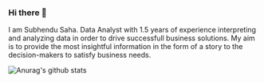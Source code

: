 ### Hi there 👋

I am Subhendu Saha. 
Data Analyst with 1.5 years of experience interpreting and analyzing data in order to drive successfull business solutions. My aim is to provide the most insightful information in the form of a story to the decision-makers to satisfy business needs.

![Anurag's github stats](https://github-readme-stats.vercel.app/api?username=Subhendu-Saha)

